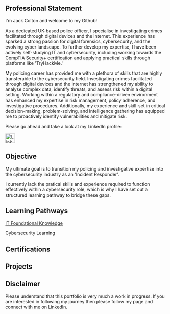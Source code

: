 ## Professional Statement
I'm Jack Colton and welcome to my Github! 

As a dedicated UK-based police officer, I specialise in investigating crimes facilitated through digital devices and the internet. This experience has sparked a strong passion for digital forensics, cybersecurity, and the evolving cyber landscape. To further develop my expertise, I have been actively self-studying IT and cybersecurity, including working towards the CompTIA Security+ certification and applying practical skills through platforms like 'TryHackMe.'

My policing career has provided me with a plethora of skills that are highly transferable to the cybersecurity field. Investigating crimes facilitated through digital devices and the internet has strengthened my ability to analyse complex data, identify threats, and assess risk within a digital setting. Working within a regulatory and compliance-driven environment has enhanced my expertise in risk management, policy adherence, and investigative procedures. Additionally, my experience and skill-set in critical decision-making, problem-solving, and intelligence gathering has equipped me to proactively identify vulnerabilities and mitigate risk. 

Please go ahead and take a look at my LinkedIn profile:

<a href="https://www.linkedin.com/in/jack-colton-470b38119/" target="_blank">
    <img src="https://cdn.jsdelivr.net/npm/simple-icons@v9/icons/linkedin.svg" alt="LinkedIn" width="30" height="30">
</a>

## Objective 
My ultimate goal is to transition my policing and investigative expertise into the cybersecurity industry as an 'Incident Responder'. 

I currently lack the pratical skills and experience required to function effectively within a cybersecurity role, which is why I have set out a structured learning pathway to bridge these gaps. 

## Learning Pathways
[ IT Foundational Knowledge](https://github.com/BlueCyberJack/ITFoundationalKnowledge/blob/main/README.md)


 Cybersecurity Learning 
 

 ## Certifications 

 ## Projects

 ## Disclaimer 
 Please understand that this portfolio is very much a work in progress. If you are interested in following my journey then please follow my page and connect with me on LinkedIn. 
 



<!--
**BlueCyberJack/BlueCyberJack** is a ✨ _special_ ✨ repository because its `README.md` (this file) appears on your GitHub profile.

Here are some ideas to get you started:

- 🔭 I’m currently working on ...
- 🌱 I’m currently learning ...
- 👯 I’m looking to collaborate on ...
- 🤔 I’m looking for help with ...
- 💬 Ask me about ...
- 📫 How to reach me: ...
- 😄 Pronouns: ...
- ⚡ Fun fact: ...
-->
